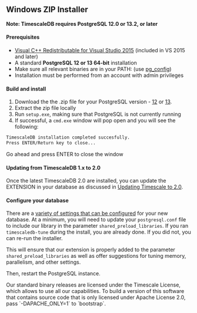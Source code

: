 ## Windows ZIP Installer [](installation-windows)

**Note: TimescaleDB requires PostgreSQL 12.0 or 13.2, or later**

#### Prerequisites

- [Visual C++ Redistributable for Visual Studio 2015][c_plus] (included in VS 2015 and later)
- A standard **PostgreSQL 12 or 13 64-bit** installation
- Make sure all relevant binaries are in your PATH: (use [pg_config][])
- Installation must be performed from an account with admin privileges

#### Build and install

1. Download the the .zip file for your PostgreSQL version - [12][windows-dl-12] or [13][windows-dl-13].
1. Extract the zip file locally
1. Run `setup.exe`, making sure that PostgreSQL is not currently running
1. If successful, a `cmd.exe` window will pop open and you will see the following:

```bash
TimescaleDB installation completed succesfully.
Press ENTER/Return key to close...
```
Go ahead and press ENTER to close the window

#### Updating from TimescaleDB 1.x to 2.0
Once the latest TimescaleDB 2.0 are installed, you can update the EXTENSION
in your database as discussed in [Updating Timescale to 2.0][update-tsdb-2].

#### Configure your database

There are a [variety of settings that can be configured][config] for your
new database. At a minimum, you will need to update your `postgresql.conf`
file to include our library in the parameter `shared_preload_libraries`.
If you ran `timescaledb-tune` during the install, you are already done.
If you did not, you can re-run the installer.

This will ensure that our extension is properly added to the parameter
`shared_preload_libraries` as well as offer suggestions for tuning memory,
parallelism, and other settings.

Then, restart the PostgreSQL instance.

<highlight type="tip">
Our standard binary releases are licensed under the Timescale License,
which allows to use all our capabilities.
To build a version of this software that contains
source code that is only licensed under Apache License 2.0, pass `-DAPACHE_ONLY=1`
to `bootstrap`.
</highlight>

[c_plus]: https://www.microsoft.com/en-us/download/details.aspx?id=48145
[pg_config]: https://www.postgresql.org/docs/10/static/app-pgconfig.html
[windows-dl-12]:  https://timescalereleases.blob.core.windows.net/windows/timescaledb-postgresql-12_2.3.0-windows-amd64.zip
[windows-dl-13]:  https://timescalereleases.blob.core.windows.net/windows/timescaledb-postgresql-13_2.3.0-windows-amd64.zip
[config]: /how-to-guides/configuration/
[contact]: https://www.timescale.com/contact
[slack]: https://slack.timescale.com/
[update-tsdb-2]: /how-to-guides/update-timescaledb/update-timescaledb-2/
